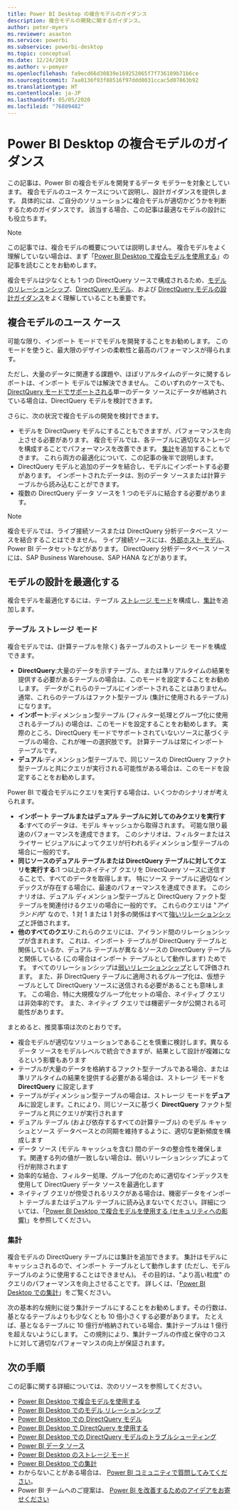 ```yaml
---
title: Power BI Desktop の複合モデルのガイダンス
description: 複合モデルの開発に関するガイダンス。
author: peter-myers
ms.reviewer: asaxton
ms.service: powerbi
ms.subservice: powerbi-desktop
ms.topic: conceptual
ms.date: 12/24/2019
ms.author: v-pemyer
ms.openlocfilehash: fa9ecd66d30839e169252065f7f736189b71b6ce
ms.sourcegitcommit: 7aa0136f93f88516f97ddd8031ccac5d07863b92
ms.translationtype: HT
ms.contentlocale: ja-JP
ms.lasthandoff: 05/05/2020
ms.locfileid: "76889482"
---
```

# <a name="composite-model-guidance-in-power-bi-desktop"></a>Power BI Desktop の複合モデルのガイダンス

この記事は、Power BI の複合モデルを開発するデータ モデラーを対象としています。 複合モデルのユース ケースについて説明し、設計ガイダンスを提供します。 具体的には、ご自分のソリューションに複合モデルが適切かどうかを判断するためのガイダンスです。 該当する場合、この記事は最適なモデルの設計にも役立ちます。

> [!NOTE]
> この記事では、複合モデルの概要については説明しません。 複合モデルをよく理解していない場合は、まず「[Power BI Desktop で複合モデルを使用する](../desktop-composite-models.md)」の記事を読むことをお勧めします。
>
> 複合モデルは少なくとも 1 つの DirectQuery ソースで構成されるため、[モデルのリレーションシップ](../desktop-relationships-understand.md)、[DirectQuery モデル](../desktop-directquery-about.md)、および [DirectQuery モデルの設計ガイダンス](directquery-model-guidance.md)をよく理解していることも重要です。

## <a name="composite-model-use-cases"></a>複合モデルのユース ケース

可能な限り、インポート モードでモデルを開発することをお勧めします。 このモードを使うと、最大限のデザインの柔軟性と最高のパフォーマンスが得られます。

ただし、大量のデータに関連する課題や、ほぼリアルタイムのデータに関するレポートは、インポート モデルでは解決できません。 このいずれのケースでも、[DirectQuery モードでサポートされる](../power-bi-data-sources.md)単一のデータ ソースにデータが格納されている場合は、DirectQuery モデルを検討できます。

さらに、次の状況で複合モデルの開発を検討できます。

- モデルを DirectQuery モデルにすることもできますが、パフォーマンスを向上させる必要があります。 複合モデルでは、各テーブルに適切なストレージを構成することでパフォーマンスを改善できます。 [集計](../desktop-aggregations.md)を追加することもできます。 これら両方の最適化について、この記事の後半で説明します。
- DirectQuery モデルと追加のデータを結合し、モデルにインポートする必要があります。 インポートされたデータは、別のデータ ソースまたは計算テーブルから読み込むことができます。
- 複数の DirectQuery データ ソースを 1 つのモデルに結合する必要があります。

> [!NOTE]
> 複合モデルでは、ライブ接続ソースまたは DirectQuery 分析データベース ソースを結合することはできません。 ライブ接続ソースには、[外部ホスト モデル](../service-datasets-understand.md#external-hosted-models)、Power BI データセットなどがあります。 DirectQuery 分析データベース ソースには、SAP Business Warehouse、SAP HANA などがあります。

## <a name="optimize-model-design"></a>モデルの設計を最適化する

複合モデルを最適化するには、テーブル [ストレージ モード](../desktop-storage-mode.md)を構成し、[集計](../desktop-aggregations.md)を追加します。

### <a name="table-storage-mode"></a>テーブル ストレージ モード

複合モデルでは、(計算テーブルを除く) 各テーブルのストレージ モードを構成できます。

- **DirectQuery**:大量のデータを示すテーブル、または準リアルタイムの結果を提供する必要があるテーブルの場合は、このモードを設定することをお勧めします。 データがこれらのテーブルにインポートされることはありません。 通常、これらのテーブルはファクト型テーブル (集計に使用されるテーブル) になります。
- **インポート**:ディメンション型テーブル (フィルター処理とグループ化に使用されるテーブル) の場合は、このモードを設定することをお勧めします。 実際のところ、DirectQuery モードでサポートされていないソースに基づくテーブルの場合、これが唯一の選択肢です。 計算テーブルは常にインポート テーブルです。
- **デュアル**:ディメンション型テーブルで、同じソースの DirectQuery ファクト型テーブルと共にクエリが実行される可能性がある場合は、このモードを設定することをお勧めします。

Power BI で複合モデルにクエリを実行する場合は、いくつかのシナリオが考えられます。

- **インポート テーブルまたはデュアル テーブルに対してのみクエリを実行する**:すべてのデータは、モデル キャッシュから取得されます。 可能な限り最速のパフォーマンスを達成できます。 このシナリオは、フィルターまたはスライサー ビジュアルによってクエリが行われるディメンション型テーブルの場合に一般的です。
- **同じソースのデュアル テーブルまたは DirectQuery テーブルに対してクエリを実行する**:1 つ以上のネイティブ クエリを DirectQuery ソースに送信することで、すべてのデータを取得します。 特にソース テーブルに適切なインデックスが存在する場合に、最速のパフォーマンスを達成できます。 このシナリオは、デュアル ディメンション型テーブルと DirectQuery ファクト型テーブルを関連付けるクエリの場合に一般的です。 これらのクエリは "_アイランド内_" なので、1 対 1 または 1 対多の関係はすべて[強いリレーションシップ](../desktop-relationships-understand.md#strong-relationships)と評価されます。
- **他のすべてのクエリ**:これらのクエリには、アイランド間のリレーションシップが含まれます。 これは、インポート テーブルが DirectQuery テーブルと関係しているか、デュアル テーブルが異なるソースの DirectQuery テーブルと関係している (この場合はインポート テーブルとして動作します) ためです。 すべてのリレーションシップは[弱いリレーションシップ](../desktop-relationships-understand.md#weak-relationships)として評価されます。 また、非 DirectQuery テーブルに適用されるグループ化は、仮想テーブルとして DirectQuery ソースに送信される必要があることも意味します。 この場合、特に大規模なグループ化セットの場合、ネイティブ クエリは非効率的です。 また、ネイティブ クエリでは機密データが公開される可能性があります。

まとめると、推奨事項は次のとおりです。

- 複合モデルが適切なソリューションであることを慎重に検討します。異なるデータ ソースをモデルレベルで統合できますが、結果として設計が複雑になるという影響もあります
- テーブルが大量のデータを格納するファクト型テーブルである場合、または準リアルタイムの結果を提供する必要がある場合は、ストレージ モードを **DirectQuery** に設定します
- テーブルがディメンション型テーブルの場合は、ストレージ モードを**デュアル**に設定します。これにより、同じソースに基づく **DirectQuery** ファクト型テーブルと共にクエリが実行されます
- デュアル テーブル (および依存するすべての計算テーブル) のモデル キャッシュとソース データベースとの同期を維持するように、適切な更新頻度を構成します
- データ ソース (モデル キャッシュを含む) 間のデータの整合性を確保します。関連する列の値が一致しない場合は、弱いリレーションシップによって行が削除されます
- 効率的な結合、フィルター処理、グループ化のために適切なインデックスを使用して DirectQuery データ ソースを最適化します
- ネイティブ クエリが傍受されるリスクがある場合は、機密データをインポート テーブルまたはデュアル テーブルに読み込まないでください。詳細については、「[Power BI Desktop で複合モデルを使用する (セキュリティへの影響)](../desktop-composite-models.md#security-implications)」を参照してください。

### <a name="aggregations"></a>集計

複合モデルの DirectQuery テーブルには集計を追加できます。 集計はモデルにキャッシュされるので、インポート テーブルとして動作します (ただし、モデル テーブルのように使用することはできません)。 その目的は、"より高い粒度" のクエリのパフォーマンスを向上させることです。 詳しくは、「[Power BI Desktop での集計](../desktop-aggregations.md)」をご覧ください。

次の基本的な規則に従う集計テーブルにすることをお勧めします。その行数は、基となるテーブルよりも少なくとも 10 倍小さくする必要があります。 たとえば、基となるテーブルに 10 億行が格納されている場合、集計テーブルは 1 億行を超えないようにします。 この規則により、集計テーブルの作成と保守のコストに対して適切なパフォーマンスの向上が保証されます。

## <a name="next-steps"></a>次の手順

この記事に関する詳細については、次のリソースを参照してください。

- [Power BI Desktop で複合モデルを使用する](../desktop-composite-models.md)
- [Power BI Desktop でのモデル リレーションシップ](../desktop-relationships-understand.md)
- [Power BI Desktop での DirectQuery モデル](../desktop-directquery-about.md)
- [Power BI Desktop で DirectQuery を使用する](../desktop-use-directquery.md)
- [Power BI Desktop での DirectQuery モデルのトラブルシューティング](../desktop-directquery-troubleshoot.md)
- [Power BI データ ソース](../power-bi-data-sources.md)
- [Power BI Desktop のストレージ モード](../desktop-storage-mode.md)
- [Power BI Desktop での集計](../desktop-aggregations.md)
- わからないことがある場合は、 [Power BI コミュニティで質問してみてください](https://community.powerbi.com/)。
- Power BI チームへのご提案は、 [Power BI を改善するためのアイデアをお寄せください](https://ideas.powerbi.com)
